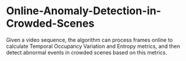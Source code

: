 # Online-Anomaly-Detection-in-Crowded-Scenes
Given a video sequence, the algorithm can process frames online to calculate Temporal Occupancy Variation and Entropy metrics, and then detect abnormal events in crowded scenes based on this metrics.
